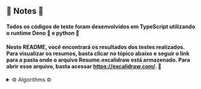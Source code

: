 ## 📘 Notes 📘

#### Todos os códigos de teste foram desenvolvidos em TypeScript utilizando o runtime Deno 🦕 e python 🐍

#### Neste README, você encontrará os resultados dos testes realizados. Para visualizar os resumos, basta clicar no tópico abaixo e seguir o link para a pasta onde o arquivo Resume.excalidraw está armazenado. Para abrir esse arquivo, basta acessar https://excalidraw.com/. 🎉

<details>
<summary> ⚙️ Algorithms ⚙️ </summary>
  
  

  <details>
  <summary> Binary Research vs Linear Research </summary>

   ### Average of 20 results
   
   - Binary = 1.7ms
   
   - Linear = 15.3ms
    
   <img src="./images/BinaryVSLinearResearch.png" width="500">
    
   Blue line for: Linear / Purple line for: Binary

  </details>

</details>
